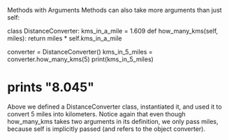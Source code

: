 Methods with Arguments
Methods can also take more arguments than just self:

class DistanceConverter:
  kms_in_a_mile = 1.609
  def how_many_kms(self, miles):
    return miles * self.kms_in_a_mile

converter = DistanceConverter()
kms_in_5_miles = converter.how_many_kms(5)
print(kms_in_5_miles)
# prints "8.045"
Above we defined a DistanceConverter class, instantiated it, and used it to convert 5 miles into kilometers. Notice again that even though how_many_kms takes two arguments in its definition, we only pass miles, because self is implicitly passed (and refers to the object converter).
